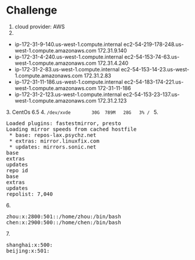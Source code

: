 <h1> Challenge </h1>

1. cloud provider: AWS
2. 
<ul>
<li> ip-172-31-9-140.us-west-1.compute.internal ec2-54-219-178-248.us-west-1.compute.amazonaws.com 172.31.9.140</li>
<li> ip-172-31-4-240.us-west-1.compute.internal ec2-54-153-74-63.us-west-1.compute.amazonaws.com 172.31.4.240</li>
<li> ip-172-31-2-83.us-west-1.compute.internal  ec2-54-153-14-23.us-west-1.compute.amazonaws.com 172.31.2.83</li>
<li> ip-172-31-11-186.us-west-1.compute.internal  ec2-54-183-174-221.us-west-1.compute.amazonaws.com 172-31-11-186</li>
<li> ip-172-31-2-123.us-west-1.compute.internal  ec2-54-153-23-137.us-west-1.compute.amazonaws.com 172.31.2.123</li>
</ul>
3. CentOs 6.5
4. <code>/dev/xvde        30G  789M   28G   3% / </code>
5. 
<pre>
Loaded plugins: fastestmirror, presto
Loading mirror speeds from cached hostfile
 * base: repos-lax.psychz.net
 * extras: mirror.linuxfix.com
 * updates: mirrors.sonic.net
base                                                                                                              | 3.7 kB     00:00     
extras                                                                                                            | 3.4 kB     00:00     
updates                                                                                                           | 3.4 kB     00:00     
repo id                                                     repo name                                                              status
base                                                        CentOS-6 - Base                                                        6,706
extras                                                      CentOS-6 - Extras                                                         64
updates                                                     CentOS-6 - Updates                                                       270
repolist: 7,040
</pre>
6.
<pre>
zhou:x:2800:501::/home/zhou:/bin/bash
chen:x:2900:500::/home/chen:/bin/bash
</pre>
7. 
<pre>
shanghai:x:500:
beijing:x:501:
</pre>